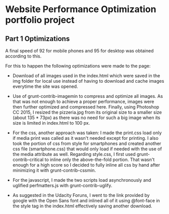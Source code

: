 # Website Performance Optimization portfolio project

## Part 1 Optimizations

A final speed of 92 for mobile phones and 95 for desktop was obtained according to this.

For this to happen the following optimizations were made to the page:
* Download of all images used in the index.html which were saved in the img folder for local use instead of having to download and cache images everytime the site was opened.

* Use of grunt-contrib-imagemin to compress and optimize all images. As that was not enough to achieve a proper performance, images were then further optimized and compressed here. Finally, using Photoshop CC 2015, I resized the pizzeria.jpg from its original size to a smaller size (about 135 * 73px) as there was no need for such a big image when its size is limited in index.html to 100 px.

* For the css, another approach was taken: I made the print.css load only if media print was called as it wasn't needed except for printing. I also took the portion of css from style for smartphones and created another css file (smartphone.css) that would only load if needed with the use of the media attribute as well. Regarding style.css, I first used grunt-contrib-critical to inline only the above-the-fold portion. That wasn't enough for a high score so I decided to fully inline all css by hand after minimizing it with grunt-contrib-cssmin.

* For the javascript, I made the two scripts load asynchronously and uglified perfmatters.js with grunt-contrib-uglify.

* As suggested in the Udacity Foruns, I went to the link provided by google with the Open Sans font and inlined all of it using @font-face in the style tag in the index.html effectively saving another download.
